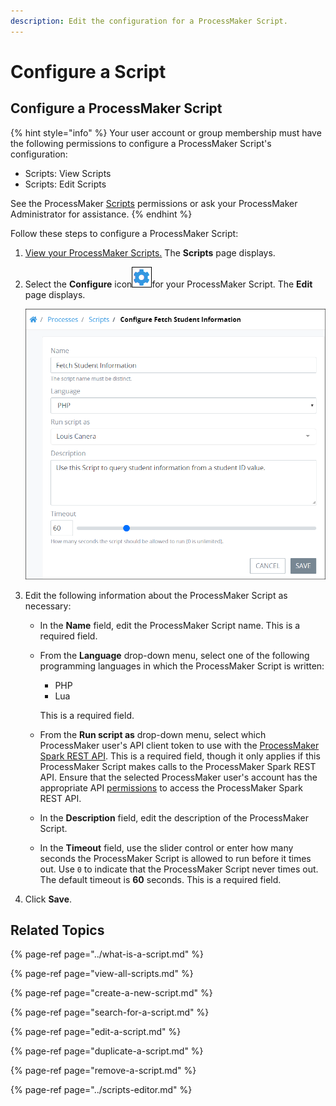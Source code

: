 ```yaml
---
description: Edit the configuration for a ProcessMaker Script.
---
```


# Configure a Script

## Configure a ProcessMaker Script

{% hint style="info" %}
Your user account or group membership must have the following permissions to configure a ProcessMaker Script's configuration:

* Scripts: View Scripts
* Scripts: Edit Scripts

See the ProcessMaker [Scripts](../../../processmaker-administration/permission-descriptions-for-users-and-groups.md#scripts) permissions or ask your ProcessMaker Administrator for assistance.
{% endhint %}

Follow these steps to configure a ProcessMaker Script:

1. [View your ProcessMaker Scripts.](view-all-scripts.md#view-all-processmaker-scripts) The **Scripts** page displays.
2. Select the **Configure** icon![](../../../.gitbook/assets/configure-process-icon-processes-page-processes.png)for your ProcessMaker Script. The **Edit** page displays.  

   ![](../../../.gitbook/assets/edit-script-page-processes.png)

3. Edit the following information about the ProcessMaker Script as necessary:
   * In the **Name** field, edit the ProcessMaker Script name. This is a required field.
   * From the **Language** drop-down menu, select one of the following programming languages in which the ProcessMaker Script is written:

     * PHP
     * Lua

     This is a required field.

   * From the **Run script as** drop-down menu, select which ProcessMaker user's API client token to use with the [ProcessMaker Spark REST API](https://develop-demo.bpm4.qa.processmaker.net/api/documentation). This is a required field, though it only applies if this ProcessMaker Script makes calls to the ProcessMaker Spark REST API. Ensure that the selected ProcessMaker user's account has the appropriate API [permissions](../../../processmaker-administration/permission-descriptions-for-users-and-groups.md) to access the ProcessMaker Spark REST API.
   * In the **Description** field, edit the description of the ProcessMaker Script.
   * In the **Timeout** field, use the slider control or enter how many seconds the ProcessMaker Script is allowed to run before it times out. Use `0` to indicate that the ProcessMaker Script never times out. The default timeout is **60** seconds. This is a required field.
4. Click **Save**.

## Related Topics

{% page-ref page="../what-is-a-script.md" %}

{% page-ref page="view-all-scripts.md" %}

{% page-ref page="create-a-new-script.md" %}

{% page-ref page="search-for-a-script.md" %}

{% page-ref page="edit-a-script.md" %}

{% page-ref page="duplicate-a-script.md" %}

{% page-ref page="remove-a-script.md" %}

{% page-ref page="../scripts-editor.md" %}


